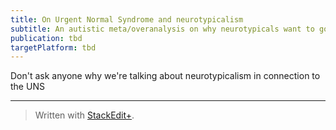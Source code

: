 ```yaml
---
title: On Urgent Normal Syndrome and neurotypicalism
subtitle: An autistic meta/overanalysis on why neurotypicals want to go back to pre-pandemic normal lives.
publication: tbd
targetPlatform: tbd
---
```


Don't ask anyone why we're talking about neurotypicalism in connection to the UNS

---
> Written with [StackEdit+](https://stackedit.net/).
<!--stackedit_data:
eyJwcm9wZXJ0aWVzIjoiZXh0ZW5zaW9uczpcbiAgcHJlc2V0Oi
BnZm1cbiAgZW1vamk6XG4gICAgc2hvcnRjdXRzOiB0cnVlXG4i
LCJoaXN0b3J5IjpbMjA4OTM3NjU1M119
-->